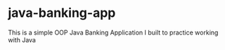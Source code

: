 # java-banking-app

This is a simple OOP Java Banking Application I built to practice working with Java
